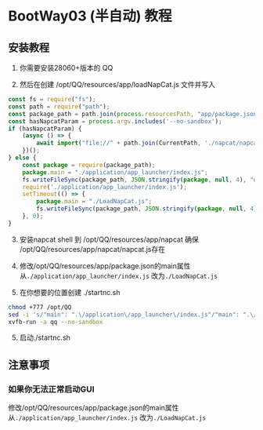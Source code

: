 # BootWay03 (半自动) 教程
## 安装教程
1. 你需要安装28060+版本的 QQ

2. 然后在创建 /opt/QQ/resources/app/loadNapCat.js 文件并写入
```javascript
const fs = require("fs");
const path = require("path");
const package_path = path.join(process.resourcesPath, "app/package.json");
const hasNapcatParam = process.argv.includes('--no-sandbox');
if (hasNapcatParam) {
    (async () => {
        await import("file://" + path.join(CurrentPath, './napcat/napcat.mjs'));
    })();
} else {
    const package = require(package_path);
    package.main = "./application/app_launcher/index.js";
    fs.writeFileSync(package_path, JSON.stringify(package, null, 4), "utf-8");
    require('./application/app_launcher/index.js');
    setTimeout(() => {
        package.main = "./LoadNapCat.js";
        fs.writeFileSync(package_path, JSON.stringify(package, null, 4), "utf-8");
    }, 0);
}
```
3. 安装napcat shell 到 /opt/QQ/resources/app/napcat 确保 /opt/QQ/resources/app/napcat/napcat.js存在

4. 修改/opt/QQ/resources/app/package.json的main属性从`./application/app_launcher/index.js` 改为`./LoadNapCat.js`

5. 在你想要的位置创建 ./startnc.sh

```bash
chmod +777 /opt/QQ
sed -i 's/"main": ".\/application\/app_launcher\/index.js"/"main": ".\/LoadLiteLoader.js"/' /opt/QQ/resources/app/package.json
xvfb-run -a qq --no-sandbox
```

5. 启动./startnc.sh
## 注意事项
### 如果你无法正常启动GUI
修改/opt/QQ/resources/app/package.json的main属性从`./application/app_launcher/index.js` 改为`./LoadNapCat.js`